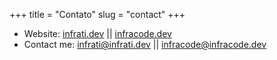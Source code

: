 +++
title = "Contato"
slug = "contact"
+++

- Website: [infrati.dev](https://infrati.dev) || [infracode.dev](https://infracode.dev)
- Contact me: [infrati@infrati.dev](mailto:infrati@infrati.dev) || [infracode@infracode.dev](mailto:infracode@infracode.dev)

